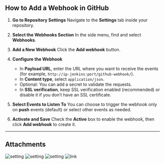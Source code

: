 ## How to Add a Webhook in GitHub

1. **Go to Repository Settings**
   Navigate to the **Settings** tab inside your repository.

2. **Select the Webhooks Section**
   In the side menu, find and select **Webhooks**.

3. **Add a New Webhook**
   Click the **Add webhook** button.

4. **Configure the Webhook**

   * In **Payload URL**, enter the URL where you want to receive the events (for example, `http://ip-jenkins:port/github-webhook/`).
   * In **Content type**, select `application/json`.
   * Optional: You can add a secret to validate the requests.
   * In **SSL verification**, keep SSL verification enabled (recommended) or disable it if you don’t have an SSL certificate.

5. **Select Events to Listen To**
   You can choose to trigger the webhook only on **push** events (default) or select other events as needed.

6. **Activate and Save**
   Check the **Active** box to enable the webhook, then click **Add webhook** to create it.

---

## Attachments

![setting](https://github.com/user-attachments/assets/ff6d8aa3-adb2-4779-ad8a-766cc1c46719)
![setting](https://github.com/user-attachments/assets/33f4660f-be35-48be-8d28-998aecf4b30d)
![setting](https://github.com/user-attachments/assets/ea448061-49ad-49db-bb05-9fd055f60f2c)
![link](https://github.com/user-attachments/assets/6b932c98-0060-41c3-a48b-7d80c5cc711d)
